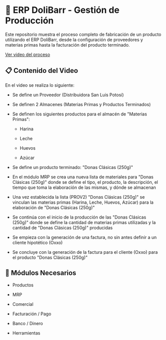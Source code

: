 # 🏢 ERP DoliBarr - Gestión de Producción

Este repositorio muestra el proceso completo de fabricación de un producto utilizando el ERP DoliBarr, desde la configuración de proveedores y materias primas hasta la facturación del producto terminado.

[Ver video del proceso](https://youtu.be/-vr4mHolOWc)


## 📋 Contenido del Video

En el video se realiza lo siguiente:

- Se define un Proveedor (Distribuidora San Luis Potosí)
  
- Se definen 2 Almacenes (Materias Primas y Productos Terminados)

- Se definen los siguientes productos para el almacén de "Materias Primas":
  
  - Harina

  - Leche

  - Huevos

  - Azúcar
    
- Se define un producto terminado: "Donas Clásicas (250g)"

- En el módulo MRP se crea una nueva lista de materiales para "Donas Clásicas (250g)" donde se define el tipo, el producto, la descripción, el tiempo que toma la elaboración de las mismas, y dónde se almacenan

- Una vez establecida la lista (PROV2) "Donas Clásicas (250g)" se vinculan las materias primas (Harina, Leche, Huevos, Azúcar) para la elaboración de "Donas Clásicas (250g)"

- Se continúa con el inicio de la producción de las "Donas Clásicas (250g)" donde se define la cantidad de materias primas utilizadas y la cantidad de "Donas Clásicas (250g)" producidas

- Se empieza con la generación de una factura, no sin antes definir a un cliente hipotético (Oxxo)

- Se concluye con la generación de la factura para el cliente (Oxxo) para el producto "Donas Clásicas (250g)"


## 🧩 Módulos Necesarios

- Productos

- MRP

- Comercial

- Facturación / Pago

- Banco / Dinero

- Herramientas
